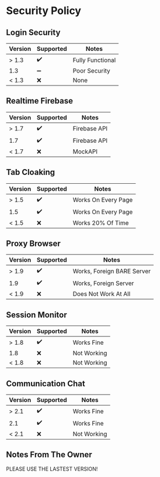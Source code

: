 # Security Policy

## Login Security

| Version | Supported          | Notes            |
| ------- | ------------------ | ---------------- |
| > 1.3   | :heavy_check_mark: | Fully Functional |
|   1.3   | :heavy_minus_sign: | Poor Security |
| < 1.3   | ❌                | None |

## Realtime Firebase

| Version | Supported          | Notes           |
| ------- | ------------------ | --------------- |
| > 1.7   | :heavy_check_mark: | Firebase API |
|   1.7   | :heavy_check_mark: | Firebase API |
| < 1.7   | ❌                | MockAPI |

## Tab Cloaking

| Version | Supported          | Notes               |
| ------- | ------------------ | ------------------- |
| > 1.5   | :heavy_check_mark: | Works On Every Page |
|   1.5   | :heavy_check_mark: | Works On Every Page |
| < 1.5   | ❌                | Works 20% Of Time |

## Proxy Browser

| Version | Supported          | Notes           |
| ------- | ------------------ | --------------- |
| > 1.9   | :heavy_check_mark: | Works, Foreign BARE Server |
|   1.9   | :heavy_check_mark: | Works, Foreign Server |
| < 1.9   | ❌                | Does Not Work At All |

## Session Monitor

| Version | Supported          | Notes           |
| ------- | ------------------ | --------------- |
| > 1.8   | :heavy_check_mark: | Works Fine |
|   1.8   | ❌                | Not Working |
| < 1.8   | ❌                | Not Working |

## Communication Chat

| Version | Supported          | Notes           |
| ------- | ------------------ | --------------- |
| > 2.1   | :heavy_check_mark: | Works Fine |
|   2.1   | :heavy_check_mark: | Works Fine |
| < 2.1   | ❌                 | Not Working |

## Notes From The Owner

PLEASE USE THE LASTEST VERSION!

